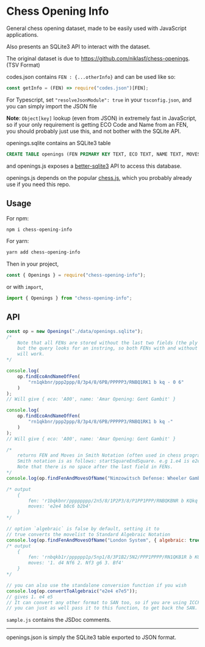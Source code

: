# Chess Opening Info

General chess opening dataset, made to be
easily used with JavaScript applications.

Also presents an SQLite3 API to interact with the dataset.

The original dataset is due to https://github.com/niklasf/chess-openings. (TSV Format)

codes.json contains `FEN : {...otherInfo}`
and can be used like so:

```js
const getInfo = (FEN) => require("codes.json")[FEN];
```

For Typescript, set `"resolveJsonModule": true` in your `tsconfig.json`, and you can simply import the JSON file

**Note**: `Object[key]` lookup (even from JSON) in extremely fast in JavaScript, so
if your only requirement is getting ECO Code and Name from an
FEN, you should probably just use this, and not bother with the SQLite API.

openings.sqlite contains an SQLite3 table

```sql
CREATE TABLE openings (FEN PRIMARY KEY TEXT, ECO TEXT, NAME TEXT, MOVES TEXT);
```

and openings.js exposes a [better-sqlite3](https://github.com/JoshuaWise/better-sqlite3/) API to access this database.

openings.js depends on the popular [chess.js](https://github.com/jhlywa/chess.js/), which you probably already use if you need this repo.

## Usage

For npm:

```bash
npm i chess-opening-info
```

For yarn:

```bash
yarn add chess-opening-info
```

Then in your project,

```js
const { Openings } = require("chess-opening-info");
```

or with `import`,

```js
import { Openings } from "chess-opening-info";
```

## API

```js
const op = new Openings("./data/openings.sqlite");
/*
    Note that all FENs are stored without the last two fields (the ply information),
    but the query looks for an instring, so both FENs with and without the ply information
    will work.
*/

console.log(
    op.findEcoAndNameOfFen(
        "rn1qkbnr/ppp2ppp/8/3p4/8/6PB/PPPPP3/RNBQ1RK1 b kq - 0 6"
    )
);
// Will give { eco: 'A00', name: 'Amar Opening: Gent Gambit' }

console.log(
    op.findEcoAndNameOfFen(
        "rn1qkbnr/ppp2ppp/8/3p4/8/6PB/PPPPP3/RNBQ1RK1 b kq -"
    )
);
// Will give { eco: 'A00', name: 'Amar Opening: Gent Gambit' }

/*
    returns FEN and Moves in Smith Notation (often used in chess programming)
    Smith notation is as follows: startSquareEndSquare. e.g 1.e4 is e2e4 and 5. O-O is e1g1 
    Note that there is no space after the last field in FENs.
*/
console.log(op.findFenAndMovesOfName("Nimzowitsch Defense: Wheeler Gambit"));

/* output
    {
        fen: 'r1bqkbnr/pppppppp/2n5/8/1P2P3/8/P1PP1PPP/RNBQKBNR b KQkq -',
        moves: 'e2e4 b8c6 b2b4'
    }
*/

// option `algebraic` is false by default, setting it to
// true converts the movelist to Standard Algebraic Notation
console.log(op.findFenAndMovesOfName("London System", { algebraic: true }));
/* output
    {
        fen: 'rnbqkb1r/pppppp1p/5np1/8/3P1B2/5N2/PPP1PPPP/RN1QKB1R b KQkq -',
        moves: '1. d4 Nf6 2. Nf3 g6 3. Bf4'
    }
*/

// you can also use the standalone conversion function if you wish
console.log(op.convertToAlgebraic("e2e4 e7e5"));
// gives 1. e4 e5
// It can convert any other format to SAN too, so if you are using ICCF notation
// you can just as well pass it to this function, to get back the SAN.
```
`sample.js` contains the JSDoc comments.

<hr>

openings.json is simply the SQLite3 table exported to JSON format.
